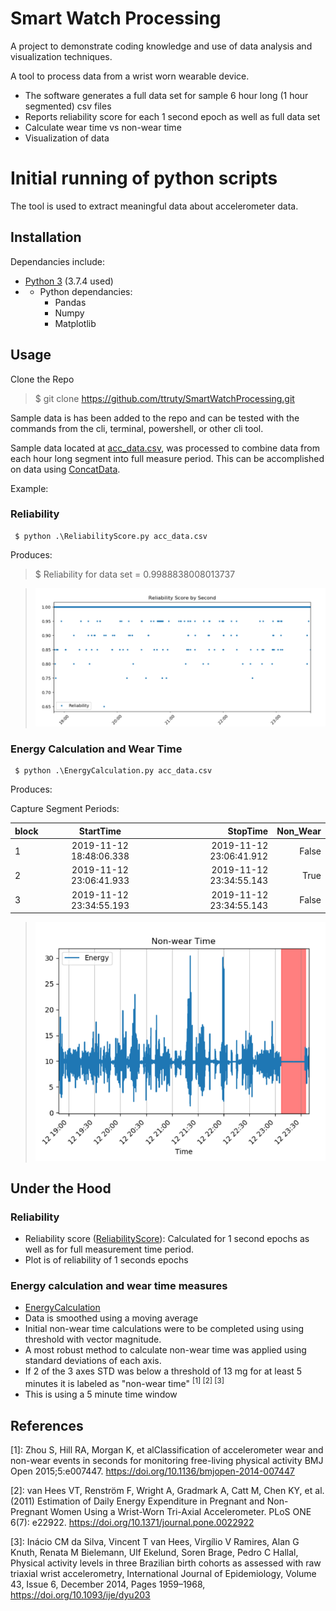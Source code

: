 # Smart Watch Processing
A project to demonstrate coding knowledge and use of data analysis and visualization techniques.  

A tool to process data from a wrist worn wearable device.
-  The software generates a full data set for sample 6 hour long (1 hour segmented) csv files
- Reports reliability score for each 1 second epoch as well as full data set
- Calculate wear time vs non-wear time
- Visualization of data

# Initial running of python scripts

The tool is used to extract meaningful data about accelerometer data.

## Installation
Dependancies include: 
- [Python 3](https://www.python.org/downloads/) (3.7.4 used)
- - Python dependancies:
    - Pandas
    - Numpy
    - Matplotlib

## Usage

Clone the Repo
> $ git clone https://github.com/ttruty/SmartWatchProcessing.git

Sample data is has been added to the repo and can be tested with the commands from the cli, terminal, powershell, or other cli tool.

Sample data located at [acc_data.csv](acc_data.csv), was processed to combine data from each hour long segment into full measure period. This can be accomplished on data using [ConcatData](ConcatData.py).

Example:
### Reliability
```
 $ python .\ReliabilityScore.py acc_data.csv
 ```
 Produces:
 > $ Reliability for data set = 0.9988838008013737

 > !["Reliability Plot"](images/reliability_plot.png "Reliability Plot")

### Energy Calculation and Wear Time
```
 $ python .\EnergyCalculation.py acc_data.csv
 ```
 Produces:

Capture Segment Periods:

| block        | StartTime           | StopTime  | Non_Wear|
| ------------- |:-------------:| -----:|-----:|
| 1     | 2019-11-12 18:48:06.338 | 2019-11-12 23:06:41.912 | False
| 2     | 2019-11-12 23:06:41.933      |   2019-11-12 23:34:55.143 | True
| 3 | 2019-11-12 23:34:55.193      |    2019-11-12 23:34:55.143 | False

 > !["Reliability Plot"](images/non-wear_plot.png "Reliability Plot")

## Under the Hood

### Reliability

- Reliability score ([ReliabilityScore](ReliabilityScore.py)): Calculated for 1 second epochs as well as for full measurement time period.
- Plot is of reliability of 1 seconds epochs

### Energy calculation and wear time measures
- [EnergyCalculation](EnergyCalculation.py)
- Data is smoothed using a moving average
- Initial non-wear time calculations were to be completed using using threshold with vector magnitude.
- A most robust method to calculate non-wear time was applied using standard deviations of each axis.
- If 2 of the 3 axes STD was below a threshold of 13 mg for at least 5 minutes it is labeled as "non-wear time" <sup>[1] [2] [3]</sup>
- This is using a 5 minute time window


## References

[1]: Zhou S, Hill RA, Morgan K, et alClassification of accelerometer wear and non-wear events in seconds for monitoring free-living physical activity BMJ Open 2015;5:e007447. https://doi.org/10.1136/bmjopen-2014-007447

[2]: van Hees VT, Renström F, Wright A, Gradmark A, Catt M, Chen KY, et al. (2011) Estimation of Daily Energy Expenditure in Pregnant and Non-Pregnant Women Using a Wrist-Worn Tri-Axial Accelerometer. PLoS ONE 6(7): e22922. https://doi.org/10.1371/journal.pone.0022922

[3]: Inácio CM da Silva, Vincent T van Hees, Virgílio V Ramires, Alan G Knuth, Renata M Bielemann, Ulf Ekelund, Soren Brage, Pedro C Hallal, Physical activity levels in three Brazilian birth cohorts as assessed with raw triaxial wrist accelerometry, International Journal of Epidemiology, Volume 43, Issue 6, December 2014, Pages 1959–1968, https://doi.org/10.1093/ije/dyu203

